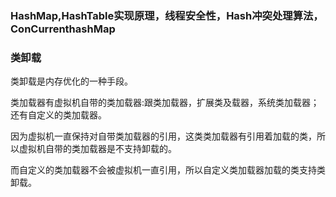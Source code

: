### HashMap,HashTable实现原理，线程安全性，Hash冲突处理算法，ConCurrenthashMap


### 类卸载

类卸载是内存优化的一种手段。

类加载器有虚拟机自带的类加载器:跟类加载器，扩展类及载器，系统类加载器；还有自定义的类加载器。

因为虚拟机一直保持对自带类加载器的引用，这类类加载器有引用着加载的类，所以虚拟机自带的类加载器是不支持卸载的。

而自定义的类加载器不会被虚拟机一直引用，所以自定义类加载器加载的类支持类卸载。
